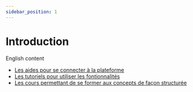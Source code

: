 ```yaml
---
sidebar_position: 1
---
```


# Introduction
English content

- [Les aides pour se connecter à la plateforme](/docs/access/intro)
- [Les tutoriels pour utiliser les fontionnalités](/docs/tutorials/intro)
- [Les cours permettant de se former aux concepts de façon structurée](/docs/courses/intro)